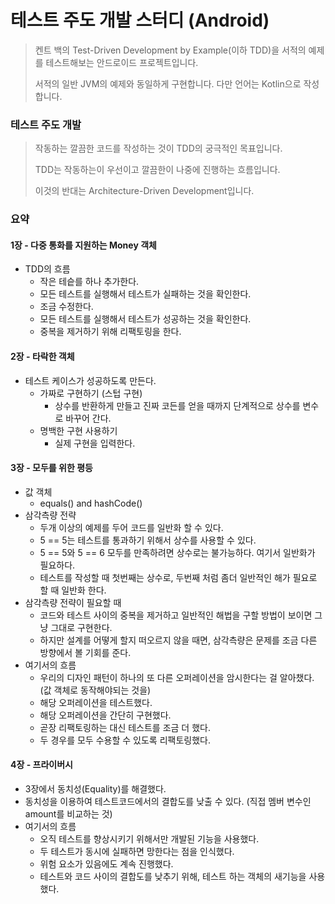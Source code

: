 # 테스트 주도 개발 스터디 (Android)
> 켄트 백의 Test-Driven Development by Example(이하 TDD)을 서적의 예제를 테스트해보는 안드로이드 프로젝트입니다.
>
> 서적의 일반 JVM의 예제와 동일하게 구현합니다. 다만 언어는 Kotlin으로 작성합니다.



### 테스트 주도 개발

> 작동하는 깔끔한 코드를 작성하는 것이 TDD의 궁극적인 목표입니다.
>
> TDD는 작동하는이 우선이고 깔끔한이 나중에 진행하는 흐름입니다.
>
> 이것의 반대는 Architecture-Driven Development입니다.



### 요약

#### 1장 - 다중 통화를 지원하는 Money 객체

* TDD의 흐름
  * 작은 테슽를 하나 추가한다.
  * 모든 테스트를 실행해서 테스트가 실패하는 것을 확인한다.
  * 조금 수정한다.
  * 모든 테스트를 실행해서 테스트가 성공하는 것을 확인한다.
  * 중복을 제거하기 위해 리팩토링을 한다.

#### 2장 - 타락한 객체

* 테스트 케이스가 성공하도록 만든다.
  * 가짜로 구현하기 (스텁 구현)
    * 상수를 반환하게 만들고 진짜 코든를 얻을 때까지 단계적으로 상수를 변수로 바꾸어 간다.
  * 명백한 구현 사용하기
    * 실제 구현을 입력한다.

#### 3장 - 모두를 위한 평등

* 값 객체
  * equals() and hashCode()
* 삼각측량 전략
  * 두개 이상의 예제를 두어 코드를 일반화 할 수 있다.
  * 5 == 5는 테스트를 통과하기 위해서 상수를 사용할 수 있다.
  * 5 == 5와 5 == 6 모두를 만족하려면 상수로는 불가능하다. 여기서 일반화가 필요하다.
  * 테스트를 작성할 때 첫번째는 상수로, 두번째 처럼 좀더 일반적인 해가 필요로 할 때 일반화 한다.
* 삼각측량 전략이 필요할 때
  * 코드와 테스트 사이의 중복을 제거하고 일반적인 해법을 구할 방법이 보이면 그냥 그대로 구현한다.
  * 하지만 설계를 어떻게 할지 떠오르지 않을 때면, 삼각측량은 문제를 조금 다른 방향에서 볼 기회를 준다.
* 여기서의 흐름
  * 우리의 디자인 패턴이 하나의 또 다른 오퍼레이션을 암시한다는 걸 알아챘다. (값 객체로 동작해야되는 것을)
  * 해당 오퍼레이션을 테스트했다.
  * 해당 오퍼레이션을 간단히 구현했다.
  * 곧장 리팩토링하는 대신 테스트를 조금 더 했다.
  * 두 경우를 모두 수용할 수 있도록 리팩토링했다.

#### 4장 - 프라이버시

* 3장에서 동치성(Equality)를 해결했다.
* 동치성을 이용하여 테스트코드에서의 결합도를 낮출 수 있다. (직접 멤버 변수인 amount를 비교하는 것)
* 여기서의 흐름
  * 오직 테스트를 향상시키기 위해서만 개발된 기능을 사용했다.
  * 두 테스트가 동시에 실패하면 망한다는 점을 인식했다.
  * 위험 요소가 있음에도 계속 진행했다.
  * 테스트와 코드 사이의 결합도를 낮추기 위해, 테스트 하는 객체의 새기능을 사용했다.



